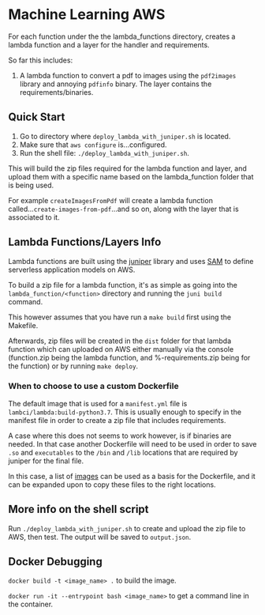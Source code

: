 # Machine Learning AWS

For each function under the the lambda_functions directory, creates
a lambda function and a layer for the handler and requirements.

So far this includes:

1. A lambda function to convert a pdf to images using the `pdf2images` library
and annoying `pdfinfo` binary. The layer contains the requirements/binaries. 

## Quick Start

1) Go to directory where `deploy_lambda_with_juniper.sh` is located.
2) Make sure that `aws configure` is...configured.
3) Run the shell file: `./deploy_lambda_with_juniper.sh`.

This will build the zip files required for the lambda function and layer, and
upload them with a specific name based on the lambda_function folder that is being used.

For example `createImagesFromPdf` will create a lambda function called...`create-images-from-pdf`...and so on,
along with the layer that is associated to it.

## Lambda Functions/Layers Info

Lambda functions are built using the [juniper](https://github.com/eabglobal/juniper) library and
uses [SAM](https://github.com/awslabs/serverless-application-model/blob/master/versions/2016-10-31.md)
to define serverless application models on AWS.

To build a zip file for a lambda function, it's as simple as going into the
`lambda_function/<function>` directory and running the `juni build` command.

This however assumes that you have run a `make build` first using the Makefile.

Afterwards, zip files will be created in the `dist` folder for that lambda function
which can uploaded on AWS either manually via the console (function.zip being the lambda function,
and %-requirements.zip being for the function) or by running `make deploy`.

### When to choose to use a custom Dockerfile

The default image that is used for a `manifest.yml` file is `lambci/lambda:build-python3.7`.
This is usually enough to specify in the manifest file in order to create a zip file
that includes requirements.

A case where this does not seems to work however, is if binaries are needed.
In that case another Dockerfile will need to be used in order to save `.so` and `executables`
to the `/bin` and `/lib` locations that are required by juniper for the final file.

In this case, a list of [images](https://github.com/lambci/docker-lambda) can be used as a basis for the Dockerfile, and it can be
expanded upon to copy these files to the right locations.

## More info on the shell script

Run `./deploy_lambda_with_juniper.sh` to create and upload the zip file to AWS, then test.
The output will be saved to `output.json`.

## Docker Debugging

`docker build -t <image_name> .` to build the image.

`docker run -it --entrypoint bash <image_name>` to get a command line in the container.
